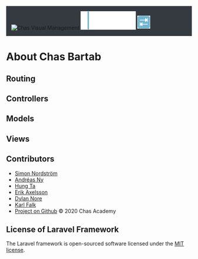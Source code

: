 <div style="background:#343a40; padding:1em">
<img src="https://chas.se/wp-content/uploads/2017/03/ChasLogoSvgWht.svg" width="200" alt="Chas Visual Management">
<img src="./public/images/bar_tab_logo1.png" width="150" alt="">
<img class="ml-2 mt-3" src="./public/images/bar_tab_logo.png" style="margin-bottom: .2em" width="35" alt="tab-key">
</div>

# About Chas Bartab

## Routing

## Controllers

## Models

## Views

## Contributors

- [Simon Nordström]("https://github.com/SimonNord")
- [Andréas Ny]("https://github.com/andreasnyh")
- [Hung Ta]("https://github.com/ByHT")
- [Erik Axelsson]("https://github.com/erax83")
- [Dylan Nore]("https://github.com/DylanNore")
- [Karl Falk]("https://github.com/Voldakka")
- [Project on Github]("https://github.com/andreasnyh/ChasStudentDebt")
&copy; 2020 Chas Academy

## License of Laravel Framework

The Laravel framework is open-sourced software licensed under the [MIT license](https://opensource.org/licenses/MIT).
